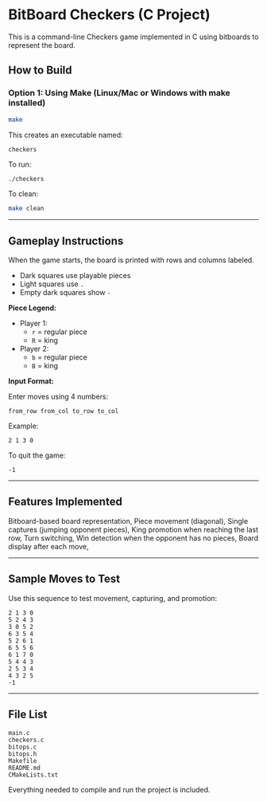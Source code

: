 # BitBoard Checkers (C Project)

This is a command-line Checkers game implemented in C using bitboards to represent the board.

##  How to Build

###  Option 1: Using Make (Linux/Mac or Windows with make installed)
```bash
make
```

This creates an executable named:
```
checkers
```

To run:
```bash
./checkers
```

To clean:
```bash
make clean
```

---

## Gameplay Instructions

When the game starts, the board is printed with rows and columns labeled.

- Dark squares use playable pieces
- Light squares use `.`
- Empty dark squares show `-`

**Piece Legend:**
- Player 1:
  - `r` = regular piece
  - `R` = king
- Player 2:
  - `b` = regular piece
  - `B` = king

**Input Format:**

Enter moves using 4 numbers:
```
from_row from_col to_row to_col
```

 Example:
```
2 1 3 0
```

To quit the game:
```
-1
```

---

##  Features Implemented

 Bitboard-based board representation, 
 Piece movement (diagonal), 
 Single captures (jumping opponent pieces), 
 King promotion when reaching the last row, 
 Turn switching, 
 Win detection when the opponent has no pieces, 
 Board display after each move, 

---

##  Sample Moves to Test

Use this sequence to test movement, capturing, and promotion:

```
2 1 3 0
5 2 4 3
3 0 5 2
6 3 5 4
5 2 6 1
6 5 5 6
6 1 7 0
5 4 4 3
2 5 3 4
4 3 2 5
-1
```

---

##  File List

```
main.c
checkers.c
bitops.c
bitops.h
Makefile
README.md
CMakeLists.txt
```

Everything needed to compile and run the project is included.

